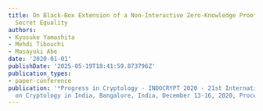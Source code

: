 ```yaml
---
title: On Black-Box Extension of a Non-Interactive Zero-Knowledge Proof System for
  Secret Equality
authors:
- Kyosuke Yamashita
- Mehdi Tibouchi
- Masayuki Abe
date: '2020-01-01'
publishDate: '2025-05-19T18:41:59.873796Z'
publication_types:
- paper-conference
publication: '*Progress in Cryptology - INDOCRYPT 2020 - 21st International Conference
  on Cryptology in India, Bangalore, India, December 13-16, 2020, Proceedings*'
---
```

